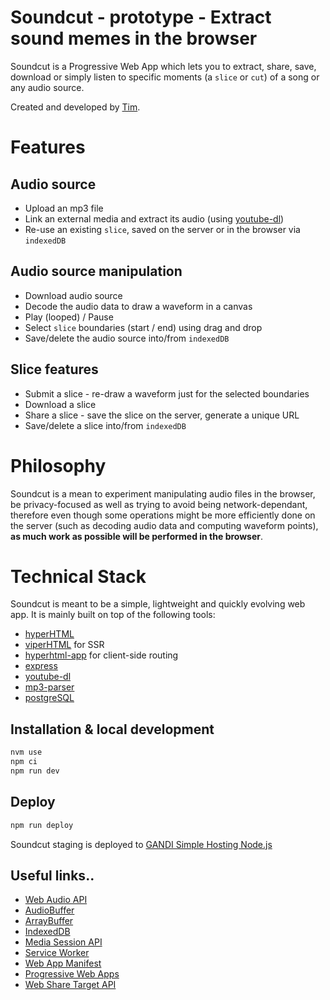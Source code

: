 # Soundcut - prototype - Extract sound memes in the browser

Soundcut is a Progressive Web App which lets you to extract, share, save, download or simply listen to specific moments (a `slice` or `cut`) of a song or any audio source.

Created and developed by [Tim](https://twitter.com/tpillard).

# Features

## Audio source

- Upload an mp3 file
- Link an external media and extract its audio (using [youtube-dl](https://github.com/rg3/youtube-dl))
- Re-use an existing `slice`, saved on the server or in the browser via `indexedDB`

## Audio source manipulation

- Download audio source
- Decode the audio data to draw a waveform in a canvas
- Play (looped) / Pause
- Select `slice` boundaries (start / end) using drag and drop
- Save/delete the audio source into/from `indexedDB`

## Slice features

- Submit a slice - re-draw a waveform just for the selected boundaries
- Download a slice
- Share a slice - save the slice on the server, generate a unique URL
- Save/delete a slice into/from `indexedDB`

# Philosophy

Soundcut is a mean to experiment manipulating audio files in the browser, be privacy-focused as well as trying to avoid being network-dependant, therefore even though some operations might be more efficiently done on the server (such as decoding audio data and computing waveform points), __as much work as possible will be performed in the browser__.

# Technical Stack

Soundcut is meant to be a simple, lightweight and quickly evolving web app.
It is mainly built on top of the following tools:
- [hyperHTML](https://github.com/WebReflection/hyperHTML)
- [viperHTML](https://github.com/WebReflection/viperHTML) for SSR
- [hyperhtml-app](https://github.com/WebReflection/hyperhtml-app) for client-side routing
- [express](https://github.com/expressjs/express)
- [youtube-dl](https://github.com/rg3/youtube-dl)
- [mp3-parser](https://github.com/biril/mp3-parser)
- [postgreSQL](PostgreSQL)

## Installation & local development

```sh
nvm use
npm ci
npm run dev
```

## Deploy

```sh
npm run deploy
```

Soundcut staging is deployed to [GANDI Simple Hosting Node.js](https://www.gandi.net/en/simple-hosting)

## Useful links..

- [Web Audio API](https://developer.mozilla.org/en-US/docs/Web/API/Web_Audio_API)
- [AudioBuffer](https://developer.mozilla.org/en-US/docs/Web/API/AudioBuffer)
- [ArrayBuffer](https://developer.mozilla.org/en-US/docs/Web/JavaScript/Reference/Global_Objects/ArrayBuffer)
- [IndexedDB](https://developer.mozilla.org/en-US/docs/Web/API/IndexedDB_API/Using_IndexedDB)
- [Media Session API](https://developer.mozilla.org/en-US/docs/Web/API/Media_Session_API)
- [Service Worker](https://developer.mozilla.org/en-US/docs/Web/API/Service_Worker_API/Using_Service_Workers)
- [Web App Manifest](https://developer.mozilla.org/en-US/docs/Web/Manifest)
- [Progressive Web Apps](https://developer.mozilla.org/en-US/docs/Web/Progressive_web_apps)
- [Web Share Target API](https://developers.google.com/web/updates/2018/12/web-share-target)

